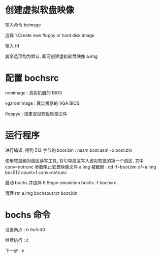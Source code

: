 
# 创建虚拟软盘映像

输入命令 bximage

选择 1.Create new floppy or hard disk image

输入 fd

其余选项均为默认, 即可创建虚拟软盘映像 a.img


# 配置 bochsrc

romimage : 真实机器的 BIOS

vgaromimage : 真实机器的 VGA BIOS

floppya : 指定虚拟软盘映像文件


# 运行程序

进行编译, 得到 512 字节的 boot.bin :
    nasm boot.asm -o boot.bin

使用软盘绝对扇区读写工具, 将引导扇区写入虚拟软盘的第一个扇区, 其中 conv=notrunc 参数阻止软盘映像文件 a.img 被截断 :
    dd if=boot.bin of=a.img bs=512 count=1 conv=notrunc

启动 bochs 并选择 6.Begin simulation
    bochs -f bochsrc

清理
    rm a.img bochsout.txt boot.bin


# bochs 命令

设置断点 :
    b 0x7c00

继续执行 :
    c

下一步 :
    n
